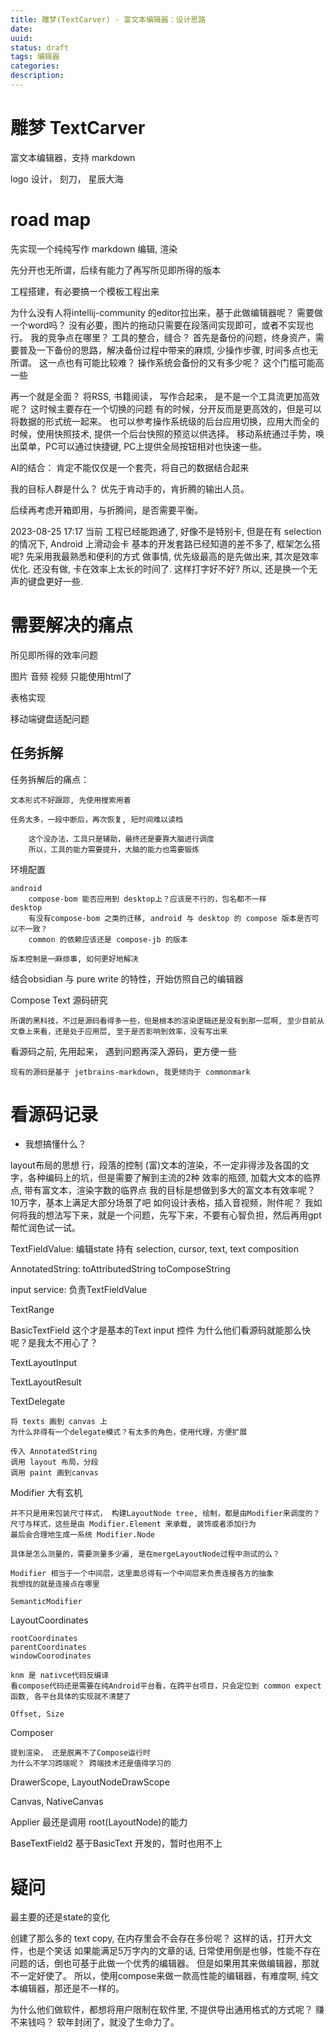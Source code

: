 ```yaml
---
title: 雕梦(TextCarver) - 富文本编辑器：设计思路
date: 
uuid: 
status: draft
tags: 编辑器
categories: 
description: 
---
```

# 雕梦 TextCarver

富文本编辑器，支持 markdown 

logo 设计， 刻刀， 星辰大海

# road map

先实现一个纯纯写作
markdown 编辑, 渲染

先分开也无所谓，后续有能力了再写所见即所得的版本

工程搭建，有必要搞一个模板工程出来

为什么没有人将intellij-community 的editor拉出来，基于此做编辑器呢？
需要做一个word吗？ 没有必要，图片的拖动只需要在段落间实现即可，或者不实现也行。
我的竞争点在哪里？ 工具的整合，缝合？
首先是备份的问题，终身资产，需要普及一下备份的思路，解决备份过程中带来的麻烦, 少操作步骤, 时间多点也无所谓。
这一点也有可能比较难？ 操作系统会备份的又有多少呢？ 这个门槛可能高一些

再一个就是全面？ 将RSS, 书籍阅读， 写作合起来， 是不是一个工具流更加高效呢？ 这时候主要存在一个切换的问题
有的时候，分开反而是更高效的，但是可以将数据的形式统一起来。 
也可以参考操作系统级的后台应用切换，应用大而全的时候，使用快照技术, 提供一个后台快照的预览以供选择。
移动系统通过手势，唤出菜单，PC可以通过快捷键, PC上提供全局按钮相对也快速一些。

AI的结合： 肯定不能仅仅是一个套壳，将自己的数据结合起来

我的目标人群是什么？
优先于肯动手的，肯折腾的输出人员。

后续再考虑开箱即用，与折腾间，是否需要平衡。

2023-08-25 17:17
当前 工程已经能跑通了, 好像不是特别卡, 但是在有 selection 的情况下, Android 上滑动会卡
基本的开发套路已经知道的差不多了, 框架怎么搭呢? 
先采用我最熟悉和便利的方式
做事情, 优先级最高的是先做出来, 其次是效率优化. 
还没有做, 卡在效率上太长的时间了. 
这样打字好不好? 所以, 还是换一个无声的键盘更好一些. 

# 需要解决的痛点

所见即所得的效率问题

图片
音频
视频
只能使用html了

表格实现

移动端键盘适配问题

## 任务拆解

任务拆解后的痛点：

	文本形式不好跟踪, 先使用搜索用着

	任务太多，一段中断后，再次恢复, 短时间难以读档

		这个没办法，工具只是辅助，最终还是要靠大脑进行调度
		所以，工具的能力需要提升，大脑的能力也需要锻炼
	

环境配置

	android
		compose-bom 能否应用到 desktop上？应该是不行的，包名都不一样
	desktop
		有没有compose-bom 之类的迁移, android 与 desktop 的 compose 版本是否可以不一致？
		common 的依赖应该还是 compose-jb 的版本

	版本控制是一麻烦事, 如何更好地解决

结合obsidian 与 pure write 的特性，开始仿照自己的编辑器



Compose Text 源码研究

	所谓的黑科技，不过是源码看得多一些，但是根本的渲染逻辑还是没有到那一层啊, 至少目前从文章上来看，还是处于应用层, 至于是否影响到效率，没有写出来

看源码之前, 先用起来， 遇到问题再深入源码，更方便一些

	现有的源码是基于 jetbrains-markdown, 我更倾向于 commonmark


# 看源码记录

- 我想搞懂什么？

layout布局的思想
行，段落的控制
(富)文本的渲染，不一定非得涉及各国的文字，各种编码上的坑，但是需要了解到主流的2种
效率的瓶颈, 加载大文本的临界点, 带有富文本，渲染字数的临界点
我的目标是想做到多大的富文本有效率呢？ 10万字，基本上满足大部分场景了吧
如何设计表格，插入音视频，附件呢？
我如何将我的想法写下来，就是一个问题，先写下来，不要有心智负担，然后再用gpt帮忙润色试一试。

TextFieldValue:  编辑state
	持有 selection, cursor, text, text composition

AnnotatedString: 
	toAttributedString
	toComposeString

input service: 
	负责TextFieldValue

TextRange

BasicTextField
	这个才是基本的Text input 控件
	为什么他们看源码就能那么快呢？是我太不用心了？ 

TextLayoutInput

TextLayoutResult

TextDelegate

	将 texts 画到 canvas 上
	为什么非得有一个delegate模式？有太多的角色，使用代理，方便扩展
	
	传入 AnnotatedString
	调用 layout 布局，分段
	调用 paint 画到canvas
	
Modifier 大有玄机

	并不只是用来包装尺寸样式， 构建LayoutNode tree, 绘制，都是由Modifier来调度的？ 
	尺寸与样式，这些是由 Modifier.Element 来承载, 装饰或者添加行为
	最后会合理地生成一系统 Modifier.Node

	具体是怎么测量的，需要测量多少遍, 是在mergeLayoutNode过程中测试的么？

	Modifier 相当于一个中间层，这里面总得有一个中间层来负责连接各方的抽象
	我想找的就是连接点在哪里

	SemanticModifier 
	
LayoutCoordinates

	rootCoordinates
	parentCoordinates
	windowCoorodinates

	knm 是 nativce代码反编译
	看compose代码还是需要在纯Android平台看，在跨平台项目，只会定位到 common expect 函数, 各平台具体的实现就不清楚了

	Offset, Size

Composer 

	提到渲染， 还是脱离不了Compose运行时
	为什么不学习跨端呢？ 跨端技术还是值得学习的
	

DrawerScope, LayoutNodeDrawScope

Canvas, NativeCanvas

Applier 最还是调用 root(LayoutNode)的能力

BaseTextField2 
	基于BasicText 开发的，暂时也用不上

# 疑问
最主要的还是state的变化

创建了那么多的 text copy, 在内存里会不会存在多份呢？ 这样的话，打开大文件，也是个笑话
如果能满足5万字内的文章的话, 日常使用倒是也够，性能不存在问题的话，倒也可基于此做一个优秀的编辑器。
但是如果用其来做编辑器，那就不一定好使了。
所以，使用compose来做一款高性能的编辑器，有难度啊, 纯文本编辑器，那还是不一样的。

为什么他们做软件，都想将用户限制在软件里, 不提供导出通用格式的方式呢？ 
赚不来钱吗？ 
软年封闭了，就没了生命力了。

